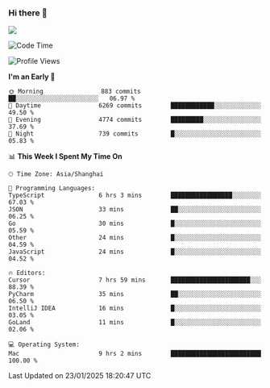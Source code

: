 ### Hi there 👋

<!--
**JJAYCHEN1e/jjaychen1e** is a ✨ _special_ ✨ repository because its `README.md` (this file) appears on your GitHub profile.

Here are some ideas to get you started:

- 🔭 I’m currently working on ...
- 🌱 I’m currently learning ...
- 👯 I’m looking to collaborate on ...
- 🤔 I’m looking for help with ...
- 💬 Ask me about ...
- 📫 How to reach me: ...
- 😄 Pronouns: ...
- ⚡ Fun fact: ...
-->

[![](https://github-readme-stats.vercel.app/api?username=jjaychen1e&show_icons=true)](https://github.com/jjaychen1e/github-readme-stats?count_private=true)

<!--START_SECTION:waka-->
![Code Time](http://img.shields.io/badge/Code%20Time-1%2C752%20hrs%2041%20mins-blue)

![Profile Views](http://img.shields.io/badge/Profile%20Views-0-blue)

**I'm an Early 🐤** 

```text
🌞 Morning                883 commits         ██░░░░░░░░░░░░░░░░░░░░░░░   06.97 % 
🌆 Daytime                6269 commits        ████████████░░░░░░░░░░░░░   49.50 % 
🌃 Evening                4774 commits        █████████░░░░░░░░░░░░░░░░   37.69 % 
🌙 Night                  739 commits         █░░░░░░░░░░░░░░░░░░░░░░░░   05.83 % 
```


📊 **This Week I Spent My Time On** 

```text
🕑︎ Time Zone: Asia/Shanghai

💬 Programming Languages: 
TypeScript               6 hrs 3 mins        █████████████████░░░░░░░░   67.03 % 
JSON                     33 mins             ██░░░░░░░░░░░░░░░░░░░░░░░   06.25 % 
Go                       30 mins             █░░░░░░░░░░░░░░░░░░░░░░░░   05.59 % 
Other                    24 mins             █░░░░░░░░░░░░░░░░░░░░░░░░   04.59 % 
JavaScript               24 mins             █░░░░░░░░░░░░░░░░░░░░░░░░   04.52 % 

🔥 Editors: 
Cursor                   7 hrs 59 mins       ██████████████████████░░░   88.39 % 
PyCharm                  35 mins             ██░░░░░░░░░░░░░░░░░░░░░░░   06.50 % 
IntelliJ IDEA            16 mins             █░░░░░░░░░░░░░░░░░░░░░░░░   03.05 % 
GoLand                   11 mins             █░░░░░░░░░░░░░░░░░░░░░░░░   02.06 % 

💻 Operating System: 
Mac                      9 hrs 2 mins        █████████████████████████   100.00 % 
```


 Last Updated on 23/01/2025 18:20:47 UTC
<!--END_SECTION:waka-->
